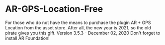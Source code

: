 # AR-GPS-Location-Free
For those who do not have the means to purchase the plugin AR + GPS Location from the asset store. After all, the new year is 2021, so the old pirate gives you this gift.
Version 3.5.3 - December 02, 2020
Don't forget to install AR Foundation!
